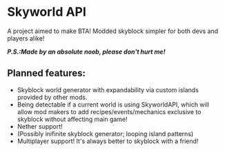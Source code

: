 # Skyworld API

A project aimed to make BTA! Modded skyblock simpler for both devs and players alike!

***P.S.:Made by an absolute noob, please don't hurt me!***

## Planned features:
- Skyblock world generator with expandability via custom islands provided by other mods.
- Being detectable if a current world is using SkyworldAPI, which will allow mod makers to add recipes/events/mechanics exclusive to skyblock without affecting main game!
- Nether support!
- (Possibly inifinite skyblock generator; looping island patterns)
- Multiplayer support! It's always better to skyblock with a friend!
